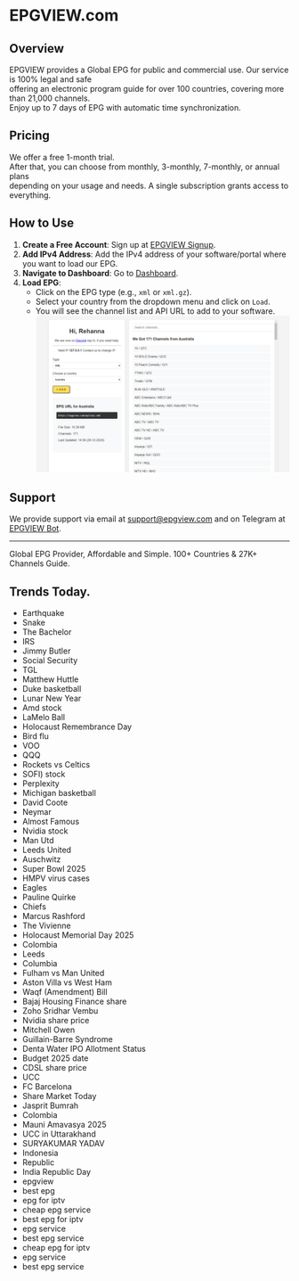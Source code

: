 # EPGVIEW.com



## Overview
EPGVIEW provides a Global EPG for public and commercial use. Our service is 100% legal and safe\
offering an electronic program guide for over 100 countries, covering more than 21,000 channels.\
Enjoy up to 7 days of EPG with automatic time synchronization.

## Pricing
We offer a free 1-month trial. \
After that, you can choose from monthly, 3-monthly, 7-monthly, or annual plans \
depending on your usage and needs. A single subscription grants access to everything.

## How to Use
1. **Create a Free Account**: Sign up at [EPGVIEW Signup](https://epgview.com/signup.php).
2. **Add IPv4 Address**: Add the IPv4 address of your software/portal where you want to load our EPG.
3. **Navigate to Dashboard**: Go to [Dashboard](https://epgview.com/dashboard.php).
4. **Load EPG**:
   - Click on the EPG type (e.g., `xml` or `xml.gz`).
   - Select your country from the dropdown menu and click on `Load`.
   - You will see the channel list and API URL to add to your software.
![EPGVIEW](img/dashboard.png)
## Support
We provide support via email at [support@epgview.com](mailto:support@epgview.com) and on Telegram at [EPGVIEW Bot](https://t.me/epgview_bot).

---

Global EPG Provider, Affordable and Simple. 100+ Countries & 27K+ Channels Guide.

## Trends Today.

- Earthquake
- Snake
- The Bachelor
- IRS
- Jimmy Butler
- Social Security
- TGL
- Matthew Huttle
- Duke basketball
- Lunar New Year
- Amd stock
- LaMelo Ball
- Holocaust Remembrance Day
- Bird flu
- VOO
- QQQ
- Rockets vs Celtics
- SOFI) stock
- Perplexity
- Michigan basketball
- David Coote
- Neymar
- Almost Famous
- Nvidia stock
- Man Utd
- Leeds United
- Auschwitz
- Super Bowl 2025
- HMPV virus cases
- Eagles
- Pauline Quirke
- Chiefs
- Marcus Rashford
- The Vivienne
- Holocaust Memorial Day 2025
- Colombia
- Leeds
- Columbia
- Fulham vs Man United
- Aston Villa vs West Ham
- Waqf (Amendment) Bill
- Bajaj Housing Finance share
- Zoho Sridhar Vembu
- Nvidia share price
- Mitchell Owen
- Guillain-Barre Syndrome
- Denta Water IPO Allotment Status
- Budget 2025 date
- CDSL share price
- UCC
- FC Barcelona
- Share Market Today
- Jasprit Bumrah
- Colombia
- Mauni Amavasya 2025
- UCC in Uttarakhand
- SURYAKUMAR YADAV
- Indonesia
- Republic
- India Republic Day
- epgview
- best epg
- epg for iptv
- cheap epg service
- best epg for iptv
- epg service
- best epg service
- cheap epg for iptv
- epg service
- best epg service
